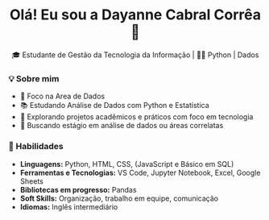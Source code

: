 <h1 align="center">Olá! Eu sou a Dayanne Cabral Corrêa 👋</h1>

<p align="center">
🎓 Estudante de Gestão da Tecnologia da Informação | 👩‍💻 Python | Dados
</p>


### 💡 Sobre mim

- 🎯 Foco na Area de Dados
- 📚 Estudando Análise de Dados com Python e Estatística
- 🧪 Explorando projetos acadêmicos e práticos com foco em tecnologia
- 💼 Buscando estágio em análise de dados ou áreas correlatas



### 🚀 Habilidades

- **Linguagens:** Python, HTML, CSS, (JavaScript e  Básico em SQL)
- **Ferramentas e Tecnologias:** VS Code, Jupyter Notebook, Excel, Google Sheets
- **Bibliotecas em progresso:** Pandas
- **Soft Skills:** Organização, trabalho em equipe, comunicação
- **Idiomas:** Inglês intermediário


